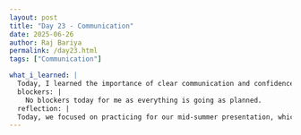 ```yaml
---
layout: post
title: "Day 23 - Communication"
date: 2025-06-26
author: Raj Bariya
permalink: /day23.html
tags: ["Communication"]

what_i_learned: |
  Today, I learned the importance of clear communication and confidence during presentations as we practiced for our mid-summer check-in. It gave me a better understanding of how to present our technical work in a structured and engaging way. I also learned more about the data integration process and how to streamline large datasets efficiently. We managed to complete about 90% of the integration today. As soon as the data is fully integrated, I will start working on the AI model and move forward with the rest of the project components. This phase feels like a turning point where everything is finally starting to come together.
  blockers: |
    No blockers today for me as everything is going as planned.
  reflection: |
  Today, we focused on practicing for our mid-summer presentation, which helped us gain more confidence in presenting our work clearly. We also made significant progress on our data integration task—about 90% of the data is now integrated. The project is coming together well, and we’re close to wrapping up this phase. It felt productive and encouraging to see everything aligning as we prepare for the next steps.
---
```

